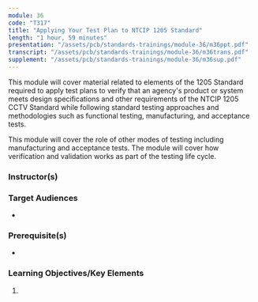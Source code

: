 ```yaml
---
module: 36
code: "T317"
title: "Applying Your Test Plan to NTCIP 1205 Standard"
length: "1 hour, 59 minutes"
presentation: "/assets/pcb/standards-trainings/module-36/m36ppt.pdf"
transcript: "/assets/pcb/standards-trainings/module-36/m36trans.pdf"
supplement: "/assets/pcb/standards-trainings/module-36/m36sup.pdf"
---
```

This module will cover material related to elements of the 1205 Standard required to apply test plans to verify that an agency's product or system meets design specifications and other requirements of the NTCIP 1205 CCTV Standard while following standard testing approaches and methodologies such as functional testing, manufacturing, and acceptance tests.

This module will cover the role of other modes of testing including manufacturing and acceptance tests. The module will cover how verification and validation works as part of the testing life cycle.

### Instructor(s)


### Target Audiences
* 

### Prerequisite(s)
* 

### Learning Objectives/Key Elements
1. 